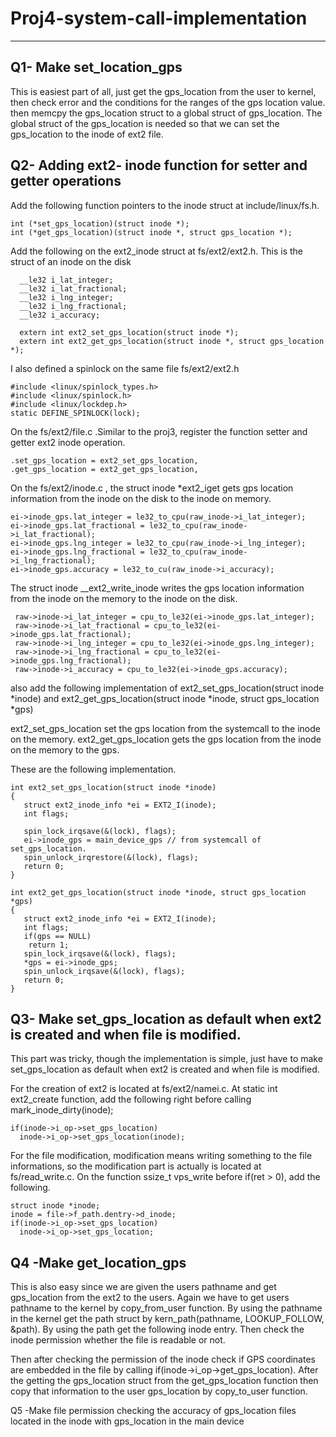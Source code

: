 # Proj4-system-call-implementation
---
Q1- Make set_location_gps
---
This is easiest part of all, just get the gps_location from the user to kernel, then check error and the conditions for the ranges of the gps location value. then memcpy the gps_location struct to a global struct of gps_location. The global struct of the gps_location is needed so that we can set the gps_location to the inode of ext2 file.

Q2- Adding ext2- inode function for setter and getter operations
---
Add the following function pointers to the inode struct at include/linux/fs.h.
```=clike
int (*set_gps_location)(struct inode *);
int (*get_gps_location)(struct inode *, struct gps_location *);
```
Add the following on the ext2_inode struct at fs/ext2/ext2.h. This is the struct of an inode on the disk
```=clike
  __le32 i_lat_integer;
  __le32 i_lat_fractional;
  __le32 i_lng_integer;
  __le32 i_lng_fractional;
  __le32 i_accuracy;
```
```=clike
  extern int ext2_set_gps_location(struct inode *);
  extern int ext2_get_gps_location(struct inode *, struct gps_location *);
```
I also defined a spinlock on the same file fs/ext2/ext2.h
```=clike
#include <linux/spinlock_types.h>
#include <linux/spinlock.h>
#include <linux/lockdep.h>
static DEFINE_SPINLOCK(lock);
```
On the fs/ext2/file.c .Similar to the proj3, register the function setter and getter ext2 inode operation.
```=clike
.set_gps_location = ext2_set_gps_location,
.get_gps_location = ext2_get_gps_location,
```
On the fs/ext2/inode.c , the struct inode *ext2_iget gets gps location information from the inode on the disk to the inode on memory.
  ```=clike
  ei->inode_gps.lat_integer = le32_to_cpu(raw_inode->i_lat_integer);
  ei->inode_gps.lat_fractional = le32_to_cpu(raw_inode->i_lat_fractional);
  ei->inode_gps.lng_integer = le32_to_cpu(raw_inode->i_lng_integer);
  ei->inode_gps.lng_fractional = le32_to_cpu(raw_inode->i_lng_fractional);
  ei->inode_gps.accuracy = le32_to_cu(raw_inode->i_accuracy);
   ```
The struct inode __ext2_write_inode writes the gps location information from the inode on the memory to the inode on the disk.
```=clike
 raw->inode->i_lat_integer = cpu_to_le32(ei->inode_gps.lat_integer);
 raw->inode->i_lat_fractional = cpu_to_le32(ei->inode_gps.lat_fractional);
 raw->inode->i_lng_integer = cpu_to_le32(ei->inode_gps.lng_integer);
 raw->inode->i_lng_fractional = cpu_to_le32(ei->inode_gps.lng_fractional);
 raw->inode->i_accuracy = cpu_to_le32(ei->inode_gps.accuracy);
 ```
also add the following implementation of ext2_set_gps_location(struct inode *inode) and ext2_get_gps_location(struct inode *inode, struct gps_location *gps)

ext2_set_gps_location set the gps location from the systemcall to the inode on the memory.
ext2_get_gps_location gets the gps location from the inode on the memory to the gps.

These are the following implementation.
```=clike
int ext2_set_gps_location(struct inode *inode)
{
   struct ext2_inode_info *ei = EXT2_I(inode);
   int flags;
   
   spin_lock_irqsave(&(lock), flags);
   ei->inode_gps = main_device_gps // from systemcall of set_gps_location.
   spin_unlock_irqrestore(&(lock), flags);
   return 0;
}
```
```=clike
int ext2_get_gps_location(struct inode *inode, struct gps_location *gps)
{
   struct ext2_inode_info *ei = EXT2_I(inode);
   int flags;
   if(gps == NULL)
    return 1;
   spin_lock_irqsave(&(lock), flags);
   *gps = ei->inode_gps;
   spin_unlock_irqsave(&(lock), flags);
   return 0;
}
```
Q3- Make set_gps_location as default when ext2 is created and when file is modified.
---
This part was tricky, though the implementation is simple, just have to make set_gps_location as default when ext2 is created and when file is modified.

For the creation of ext2 is located at fs/ext2/namei.c. At static int ext2_create function, add the following right before calling mark_inode_dirty(inode); 

```=clike
if(inode->i_op->set_gps_location)
  inode->i_op->set_gps_location(inode);
  ```
For the file modification, modification means writing something to the file informations, so the modification part is actually is located at fs/read_write.c. On the function ssize_t vps_write  before if(ret > 0), add the following.

```=clike
struct inode *inode;
inode = file->f_path.dentry->d_inode;
if(inode->i_op->set_gps_location)
  inode->i_op->set_gps_location;
  ```
  
Q4 -Make get_location_gps
---
This is also easy since we are given the users pathname and get gps_location from the ext2 to the users. Again we have to get users pathname to the kernel by copy_from_user function. By using the pathname in the kernel get the path struct by kern_path(pathname, LOOKUP_FOLLOW, &path). By using the path get the following inode entry. Then check the inode permission whether the file is readable or not.

Then after checking the permission of the inode check if GPS coordinates are embedded in the file by calling if(inode->i_op->get_gps_location). After the getting the gps_location struct from the get_gps_location function then copy that information to the user gps_location by copy_to_user function.

Q5 -Make file permission checking the accuracy of gps_location files located in the inode with gps_location in the main device
